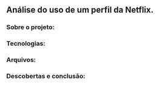 ## Análise do uso de um perfil da Netflix.

### Sobre o projeto:
  
  
### Tecnologias:
  

### Arquivos:
  

### Descobertas e conclusão: 
  
